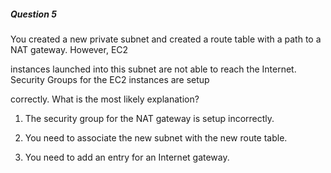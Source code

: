 ##### Question 5

You created a new private subnet and created a route table with a path to a NAT
gateway. However, EC2

instances launched into this subnet are not able to reach the Internet. Security
Groups for the EC2 instances are setup

correctly. What is the most likely explanation?

1. The security group for the NAT gateway is setup incorrectly.

2. You need to associate the new subnet with the new route table.

3. You need to add an entry for an Internet gateway.

